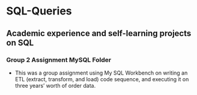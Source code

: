 # SQL-Queries

## Academic experience and self-learning projects on SQL

### Group 2 Assignment MySQL Folder
  - This was a group assignment using My SQL Workbench on writing an ETL (extract, transform, and load) code sequence, and executing it on three years’ worth of order data. 

